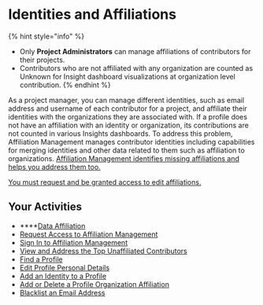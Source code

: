 # Identities and Affiliations

{% hint style="info" %}
* Only **Project Administrators** can manage affiliations of contributors for their projects.
* Contributors who are not affiliated with any organization are counted as Unknown for Insight dashboard visualizations at organization level contribution.
{% endhint %}

As a project manager, you can manage different identities, such as email address and username of each contributor for a project, and affiliate their identities with the organizations they are associated with. If a profile does not have an affiliation with an identity or organization, its contributions are not counted in various Insights dashboards. To address this problem, Affiliation Management manages contributor identities including capabilities for merging identities and other data related to them such as affiliation to organizations. [Affiliation Management identifies missing affiliations and helps you address them too.](view-and-address-the-top-unaffiliated-contributors.md)

[You must request and be granted access to edit affiliations.](request-access-to-affiliation-management.md)

## Your Activities

* \*\*\*\*[Data Affiliation](data-affiliation.md)
* [Request Access to Affiliation Management](request-access-to-affiliation-management.md)
* [Sign In to Affiliation Management](sign-in-to-affiliation-management.md)
* [View and Address the Top Unaffiliated Contributors](view-and-address-the-top-unaffiliated-contributors.md)
* [Find a Profile](find-a-profile.md)
* [Edit Profile Personal Details](edit-profile-personal-details.md)
* [Add an Identity to a Profile](merge-or-un-merge-an-identity-profile.md)
* [Add or Delete a Profile Organization Affiliation](add-or-delete-an-organization-affiliation.md)
* [Blacklist an Email Address](blacklist-an-email-address.md)

